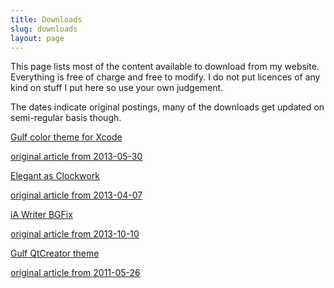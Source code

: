```yaml
---
title: Downloads
slug: downloads
layout: page
---
```


This page lists most of the content available to download from my website.
Everything is free of charge and free to modify. I do not put licences of any
kind on stuff I put here so use your own judgement.

The dates indicate original postings, many of the downloads get updated on
semi-regular basis though.

[Gulf color theme for Xcode](/files/downloads/gulf-theme-xcode.zip)

[original article from 2013-05-30](/2013/05/gulf-color-theme-for-xcode/ "Gulf color theme for Xcode")

[Elegant as Clockwork](/files/downloads/Elegant-as-Clockwork-v1.zip)

[original article from 2013-04-07](/2013/04/elegant-as-clockwork-template-for-apple-pages/ "Elegant as Clockwork template for Apple Pages")

[iA Writer BGFix](/files/downloads/iAWriter-BGFix-1.5.zip)

[original article from 2013-10-10](/2013/10/restore-ia-writers-background-with-this-script/ "Restore iA Writer’s background with this script")

[Gulf QtCreator theme](/files/downloads/gulf_qt_creator_theme.zip)

[original article from 2011-05-26](/2011/05/a-nice-dark-color-theme-for-qtcreator/ "A nice dark color theme for QtCreator")
